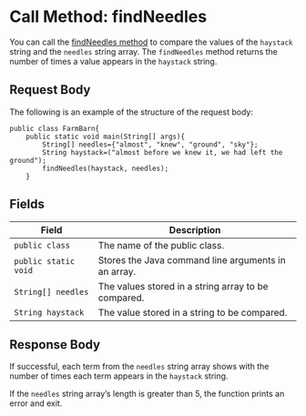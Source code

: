 # Call Method: findNeedles
You can call the [findNeedles method](https://docs.google.com/document/d/1zeIYLWabTiahjGU6y6IfVxcwv8XNJg_sTfMbBNyxs70/edit) 
to compare the values of the `haystack` string
and the `needles` string array. The `findNeedles` method returns the number of times a value appears in the `haystack` string.

## Request Body
The following is an example of the structure of the request body:

```
public class FarmBarn{ 
    public static void main(String[] args){ 
        String[] needles={"almost", "knew", "ground", "sky"};
        String haystack=("almost before we knew it, we had left the ground");
        findNeedles(haystack, needles);
    }
```

## Fields
| Field  | Description |
| ------------- | ------------- |
| `public class`  | The name of the public class.|
| `public static void`  | Stores the Java command line arguments in an array.|
| `String[] needles` | The values stored in a string array to be compared.|
| `String haystack` | The value stored in a string to be compared.|

## Response Body
If successful, each term from the `needles` string array shows with the number 
of times each term appears in the `haystack` string.

If the `needles` string array’s length is greater than 5, the function prints an error and exit.
